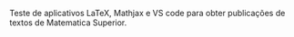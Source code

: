 Teste de aplicativos LaTeX, Mathjax e VS code para obter publicações de textos de Matematica Superior.
